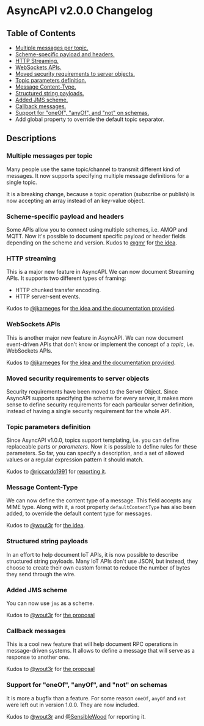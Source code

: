 # AsyncAPI v2.0.0 Changelog

## Table of Contents
  * [Multiple messages per topic.](#multiple-messages-per-topic)
  * [Scheme-specific payload and headers.](#scheme-specific-payload-and-headers)
  * [HTTP Streaming.](#http-streaming)
  * [WebSockets APIs.](#websockets-apis)
  * [Moved security requirements to server objects.](#moved-security-requirements-to-server-objects)
  * [Topic parameters definition.](#topic-parameters-definition)
  * [Message Content-Type.](#message-content-type)
  * [Structured string payloads.](#structured-string-payloads)
  * [Added JMS scheme.](#added-jms-scheme)
  * [Callback messages.](#callback-messages)
  * [Support for "oneOf", "anyOf", and "not" on schemas.](#support-for-oneof-anyof-and-not-on-schemas)
  * Add global property to override the default topic separator.

## Descriptions

### Multiple messages per topic

Many people use the same topic/channel to transmit different kind of messages. It now supports specifying multiple message definitions for a single topic.

It is a breaking change, because a topic operation (subscribe or publish) is now accepting an array instead of an key-value object.

### Scheme-specific payload and headers

Some APIs allow you to connect using multiple schemes, i.e. AMQP and MQTT. Now it's possible to document specific payload or header fields depending on the scheme and version. Kudos to [@gmr](https://github.com/gmr) for [the idea](https://github.com/asyncapi/asyncapi/issues/42).

### HTTP streaming

This is a major new feature in AsyncAPI. We can now document Streaming APIs. It supports two different types of framing:
  * HTTP chunked transfer encoding.
  * HTTP server-sent events.

Kudos to [@jkarneges](https://github.com/jkarneges) for [the idea and the documentation provided](https://github.com/asyncapi/asyncapi/issues/47).

### WebSockets APIs

This is another major new feature in AsyncAPI. We can now document event-driven APIs that don't know or implement the concept of a _topic_, i.e. WebSockets APIs.

Kudos to [@jkarneges](https://github.com/jkarneges) for [the idea and the documentation provided](https://github.com/asyncapi/asyncapi/issues/47).

### Moved security requirements to server objects

Security requirements have been moved to the Server Object. Since AsyncAPI supports specifying the scheme for every server, it makes more sense to define security requirements for each particular server definition, instead of having a single security requirement for the whole API.

### Topic parameters definition

Since AsyncAPI v1.0.0, topics support templating, i.e. you can define replaceable parts or _parameters_. Now it is possible to define rules for these parameters. So far, you can specify a description, and a set of allowed values or a regular expression pattern it should match.

Kudos to [@riccardo1991](https://github.com/riccardo1991) for [reporting it](https://github.com/asyncapi/asyncapi/issues/51).

### Message Content-Type

We can now define the content type of a message. This field accepts any MIME type. Along with it, a root property `defaultContentType` has also been added, to override the default content type for messages.

Kudos to [@wout3r](https://github.com/wout3r) for [the idea](https://github.com/asyncapi/asyncapi/issues/54).

### Structured string payloads

In an effort to help document IoT APIs, it is now possible to describe structured string payloads. Many IoT APIs don't use JSON, but instead, they choose to create their own custom format to reduce the number of bytes they send through the wire.

### Added JMS scheme

You can now use `jms` as a scheme.

Kudos to [@wout3r](https://github.com/wout3r) for [the proposal](https://github.com/asyncapi/asyncapi/issues/52)

### Callback messages

This is a cool new feature that will help document RPC operations in message-driven systems. It allows to define a message that will serve as a response to another one.

Kudos to [@wout3r](https://github.com/wout3r) for [the proposal](https://github.com/asyncapi/asyncapi/issues/55)

### Support for "oneOf", "anyOf", and "not" on schemas

It is more a bugfix than a feature. For some reason `oneOf`, `anyOf` and `not` were left out in version 1.0.0. They are now included. 

Kudos to [@wout3r](https://github.com/wout3r) and [@SensibleWood](https://github.com/SensibleWood) for reporting it.


